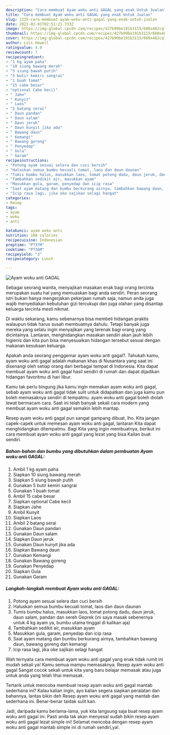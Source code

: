 ```yaml
---
description: "Cara membuat Ayam woku anti GAGAL yang enak Untuk Jualan"
title: "Cara membuat Ayam woku anti GAGAL yang enak Untuk Jualan"
slug: 1235-cara-membuat-ayam-woku-anti-gagal-yang-enak-untuk-jualan
date: 2021-02-01T02:51:21.733Z
image: https://img-global.cpcdn.com/recipes/427b99be191b3115/680x482cq70/ayam-woku-anti-gagal-foto-resep-utama.jpg
thumbnail: https://img-global.cpcdn.com/recipes/427b99be191b3115/680x482cq70/ayam-woku-anti-gagal-foto-resep-utama.jpg
cover: https://img-global.cpcdn.com/recipes/427b99be191b3115/680x482cq70/ayam-woku-anti-gagal-foto-resep-utama.jpg
author: Lois Howell
ratingvalue: 4.9
reviewcount: 7
recipeingredient:
- "1 kg ayam paha"
- "10 siung bawang merah"
- "5 siung bawah putih"
- "5 butir kemiri sangrai"
- "1 buah tomat"
- "15 cabe besar"
- "optional Cabe kecil"
- " Jahe"
- " Kunyit"
- " Laos"
- "2 batang serai"
- " Daun pandan"
- " Daun salam"
- " Daun jeruk"
- " Daun kunyit jika ada"
- " Bawang daun"
- " Kemangi"
- " Bawang goreng"
- " Penyedap"
- " Gula"
- " Garam"
recipeinstructions:
- "Potong ayam sesuai selera dan cuci bersih"
- "Haluskan semua bumbu kecuali tomat, laos dan daun daunan"
- "Tumis bumbu halus, masukkan laos, tomat potong dadu, daun jeruk, daun salam, pandan dan sereh Geprek (ini saya masak sebenernya untuk 4 kg ayam ya, bumbu utama tinggal di kalikan aja)"
- "Tambahkan sedikit air, masukkan ayam"
- "Masukkan gula, garam, penyedap dan icip rasa"
- "Saat ayam matang dan bumbu berkurang airnya, tambahkan bawang daun, bawang goreng dan kemangi"
- "Icip rasa lagi, jika oke sajikan selagi hangat"
categories:
- Resep
tags:
- ayam
- woku
- anti

katakunci: ayam woku anti 
nutrition: 108 calories
recipecuisine: Indonesian
preptime: "PT37M"
cooktime: "PT36M"
recipeyield: "3"
recipecategory: Lunch

---
```



![Ayam woku anti GAGAL](https://img-global.cpcdn.com/recipes/427b99be191b3115/680x482cq70/ayam-woku-anti-gagal-foto-resep-utama.jpg)

Sebagai seorang wanita, menyajikan masakan enak bagi orang tercinta merupakan suatu hal yang memuaskan bagi anda sendiri. Peran seorang istri bukan hanya mengerjakan pekerjaan rumah saja, namun anda juga wajib menyediakan kebutuhan gizi tercukupi dan juga olahan yang disantap keluarga tercinta mesti nikmat.

Di waktu  sekarang, kamu sebenarnya bisa membeli hidangan praktis walaupun tidak harus susah membuatnya dahulu. Tetapi banyak juga mereka yang selalu ingin menyajikan yang terenak bagi orang yang dicintainya. Lantaran, menghidangkan masakan sendiri akan jauh lebih higienis dan kita pun bisa menyesuaikan hidangan tersebut sesuai dengan makanan kesukaan keluarga. 



Apakah anda seorang penggemar ayam woku anti gagal?. Tahukah kamu, ayam woku anti gagal adalah makanan khas di Nusantara yang saat ini disenangi oleh setiap orang dari berbagai tempat di Indonesia. Kita dapat membuat ayam woku anti gagal hasil sendiri di rumah dan dapat dijadikan hidangan favoritmu di hari libur.

Kamu tak perlu bingung jika kamu ingin memakan ayam woku anti gagal, sebab ayam woku anti gagal tidak sulit untuk didapatkan dan juga kamu pun boleh memasaknya sendiri di tempatmu. ayam woku anti gagal boleh diolah lewat bermacam cara. Saat ini telah banyak sekali cara modern yang membuat ayam woku anti gagal semakin lebih mantap.

Resep ayam woku anti gagal pun sangat gampang dibuat, lho. Kita jangan capek-capek untuk memesan ayam woku anti gagal, lantaran Kita dapat menghidangkan ditempatmu. Bagi Kita yang ingin membuatnya, berikut ini cara membuat ayam woku anti gagal yang lezat yang bisa Kalian buat sendiri.

<!--inarticleads1-->

##### Bahan-bahan dan bumbu yang dibutuhkan dalam pembuatan Ayam woku anti GAGAL:

1. Ambil 1 kg ayam paha
1. Siapkan 10 siung bawang merah
1. Siapkan 5 siung bawah putih
1. Gunakan 5 butir kemiri sangrai
1. Gunakan 1 buah tomat
1. Ambil 15 cabe besar
1. Siapkan optional Cabe kecil
1. Siapkan  Jahe
1. Ambil  Kunyit
1. Siapkan  Laos
1. Ambil 2 batang serai
1. Gunakan  Daun pandan
1. Gunakan  Daun salam
1. Siapkan  Daun jeruk
1. Gunakan  Daun kunyit jika ada
1. Siapkan  Bawang daun
1. Gunakan  Kemangi
1. Gunakan  Bawang goreng
1. Gunakan  Penyedap
1. Siapkan  Gula
1. Gunakan  Garam




<!--inarticleads2-->

##### Langkah-langkah membuat Ayam woku anti GAGAL:

1. Potong ayam sesuai selera dan cuci bersih
1. Haluskan semua bumbu kecuali tomat, laos dan daun daunan
1. Tumis bumbu halus, masukkan laos, tomat potong dadu, daun jeruk, daun salam, pandan dan sereh Geprek (ini saya masak sebenernya untuk 4 kg ayam ya, bumbu utama tinggal di kalikan aja)
1. Tambahkan sedikit air, masukkan ayam
1. Masukkan gula, garam, penyedap dan icip rasa
1. Saat ayam matang dan bumbu berkurang airnya, tambahkan bawang daun, bawang goreng dan kemangi
1. Icip rasa lagi, jika oke sajikan selagi hangat




Wah ternyata cara membuat ayam woku anti gagal yang enak tidak rumit ini mudah sekali ya! Kamu semua mampu memasaknya. Resep ayam woku anti gagal Sangat cocok sekali untuk kita yang baru belajar memasak atau juga untuk anda yang telah lihai memasak.

Tertarik untuk mencoba membuat resep ayam woku anti gagal mantab sederhana ini? Kalau kalian ingin, ayo kalian segera siapkan peralatan dan bahannya, lantas bikin deh Resep ayam woku anti gagal yang mantab dan sederhana ini. Benar-benar taidak sulit kan. 

Jadi, daripada kamu berlama-lama, yuk kita langsung saja buat resep ayam woku anti gagal ini. Pasti anda tak akan menyesal sudah bikin resep ayam woku anti gagal lezat simple ini! Selamat mencoba dengan resep ayam woku anti gagal mantab simple ini di rumah sendiri,ya!.

